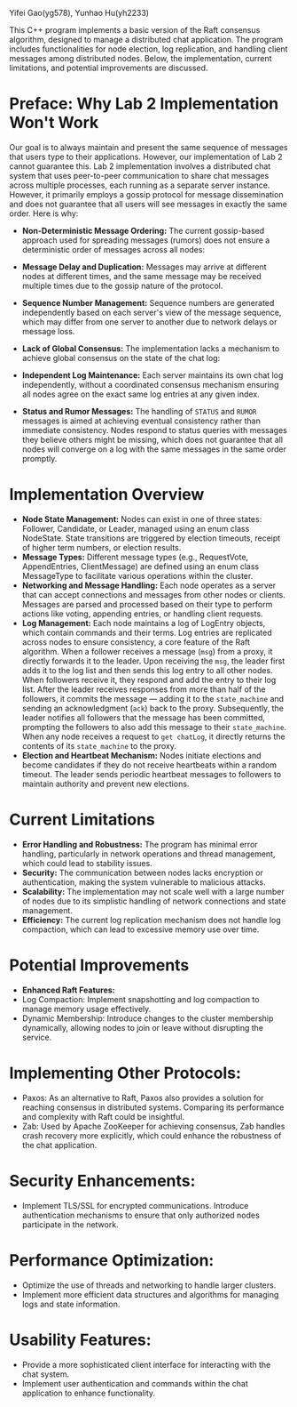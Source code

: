 Yifei Gao(yg578), Yunhao Hu(yh2233)

This C++ program implements a basic version of the Raft consensus algorithm, designed to manage a distributed chat application. The program includes functionalities for node election, log replication, and handling client messages among distributed nodes. Below, the implementation, current limitations, and potential improvements are discussed.

# Preface: Why Lab 2 Implementation Won't Work
Our goal is to always maintain and present the same sequence of messages that users type to their applications. However, our implementation of Lab 2 cannot guarantee this. Lab 2 implementation involves a distributed chat system that uses peer-to-peer communication to share chat messages across multiple processes, each running as a separate server instance. However, it primarily employs a gossip protocol for message dissemination and does not guarantee that all users will see messages in exactly the same order. Here is why:
- **Non-Deterministic Message Ordering:**
The current gossip-based approach used for spreading messages (rumors) does not ensure a deterministic order of messages across all nodes:
- **Message Delay and Duplication:** 
Messages may arrive at different nodes at different times, and the same message may be received multiple times due to the gossip nature of the protocol.
- **Sequence Number Management:**
Sequence numbers are generated independently based on each server's view of the message sequence, which may differ from one server to another due to network delays or message loss.
- **Lack of Global Consensus:**
The implementation lacks a mechanism to achieve global consensus on the state of the chat log:

- **Independent Log Maintenance:** 
Each server maintains its own chat log independently, without a coordinated consensus mechanism ensuring all nodes agree on the exact same log entries at any given index.
- **Status and Rumor Messages:** 
The handling of `STATUS` and `RUMOR` messages is aimed at achieving eventual consistency rather than immediate consistency. Nodes respond to status queries with messages they believe others might be missing, which does not guarantee that all nodes will converge on a log with the same messages in the same order promptly.


# Implementation Overview
- **Node State Management:**
Nodes can exist in one of three states: Follower, Candidate, or Leader, managed using an enum class NodeState.
State transitions are triggered by election timeouts, receipt of higher term numbers, or election results.
- **Message Types:**
Different message types (e.g., RequestVote, AppendEntries, ClientMessage) are defined using an enum class MessageType to facilitate various operations within the cluster.
- **Networking and Message Handling:**
Each node operates as a server that can accept connections and messages from other nodes or clients.
Messages are parsed and processed based on their type to perform actions like voting, appending entries, or handling client requests.
- **Log Management:**
Each node maintains a log of LogEntry objects, which contain commands and their terms.
Log entries are replicated across nodes to ensure consistency, a core feature of the Raft algorithm.
When a follower receives a message (`msg`) from a proxy, it directly forwards it to the leader. Upon receiving the `msg`, the leader first adds it to the log list and then sends this log entry to all other nodes. When followers receive it, they respond and add the entry to their log list. After the leader receives responses from more than half of the followers, it commits the message — adding it to the `state_machine` and sending an acknowledgment (`ack`) back to the proxy. Subsequently, the leader notifies all followers that the message has been committed, prompting the followers to also add this message to their `state_machine`. When any node receives a request to `get chatLog`, it directly returns the contents of its `state_machine` to the proxy.
- **Election and Heartbeat Mechanism:**
Nodes initiate elections and become candidates if they do not receive heartbeats within a random timeout.
The leader sends periodic heartbeat messages to followers to maintain authority and prevent new elections.

# Current Limitations
- **Error Handling and Robustness:**
The program has minimal error handling, particularly in network operations and thread management, which could lead to stability issues.
- **Security:**
The communication between nodes lacks encryption or authentication, making the system vulnerable to malicious attacks.
- **Scalability:**
The implementation may not scale well with a large number of nodes due to its simplistic handling of network connections and state management.
- **Efficiency:**
The current log replication mechanism does not handle log compaction, which can lead to excessive memory use over time.

# Potential Improvements
- **Enhanced Raft Features:**
- Log Compaction: Implement snapshotting and log compaction to manage memory usage effectively.
- Dynamic Membership: Introduce changes to the cluster membership dynamically, allowing nodes to join or leave without disrupting the service.

# Implementing Other Protocols:
- Paxos: As an alternative to Raft, Paxos also provides a solution for reaching consensus in distributed systems. Comparing its performance and complexity with Raft could be insightful.
- Zab: Used by Apache ZooKeeper for achieving consensus, Zab handles crash recovery more explicitly, which could enhance the robustness of the chat application.

# Security Enhancements:
- Implement TLS/SSL for encrypted communications.
Introduce authentication mechanisms to ensure that only authorized nodes participate in the network.

# Performance Optimization:
- Optimize the use of threads and networking to handle larger clusters.
- Implement more efficient data structures and algorithms for managing logs and state information.

# Usability Features:
- Provide a more sophisticated client interface for interacting with the chat system.
- Implement user authentication and commands within the chat application to enhance functionality.